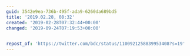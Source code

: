 ```yaml
---
guid: 3542e9ea-736b-495f-ada9-6260da689bd5
title: '2019.02.28, 08:32'
created: '2019-02-28T07:32:44+00:00'
changed: '2019-09-24T07:19:53+00:00'


repost_of: 'https://twitter.com/bdc/status/1100921258839953408?s=19'
---
```


